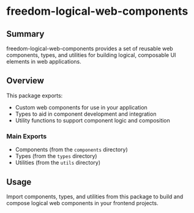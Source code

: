 # freedom-logical-web-components

## Summary

freedom-logical-web-components provides a set of reusable web components, types, and utilities for building logical, composable UI elements in web applications.

## Overview

This package exports:

- Custom web components for use in your application
- Types to aid in component development and integration
- Utility functions to support component logic and composition

### Main Exports

- Components (from the `components` directory)
- Types (from the `types` directory)
- Utilities (from the `utils` directory)

## Usage

Import components, types, and utilities from this package to build and compose logical web components in your frontend projects.
